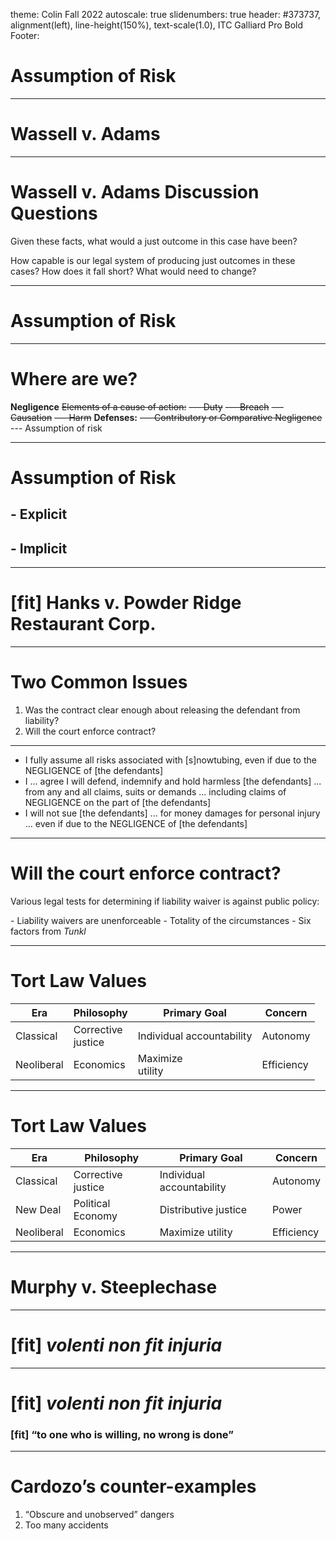 theme: Colin Fall 2022
autoscale: true
slidenumbers: true
header: #373737, alignment(left), line-height(150%), text-scale(1.0), ITC Galliard Pro Bold
Footer:

# Assumption of Risk

---

# Wassell v. Adams

---

# Wassell v. Adams Discussion Questions

Given these facts, what would a just outcome in this case have been?

How capable is our legal system of producing just outcomes in these cases? How does it fall short? What would need to change?

---

# Assumption of Risk

---

# Where are we?

**Negligence**
~~Elements of a cause of action:~~
~~--- Duty~~
~~--- Breach~~
~~--- Causation~~
~~--- Harm~~
**Defenses:**
~~--- Contributory or Comparative Negligence~~
--- Assumption of risk

---


# Assumption of Risk

## - Explicit
## - Implicit

---

# [fit] Hanks v. Powder Ridge Restaurant Corp.

---

# Two Common Issues

1. Was the contract clear enough about releasing the defendant from liability?
2. Will the court enforce contract?

---

- I fully assume all risks associated with [s]nowtubing, even if due to the NEGLIGENCE of [the defendants]
- I ... agree I will defend, indemnify and hold harmless [the defendants] ... from any and all claims, suits or demands ... including claims of NEGLIGENCE on the part of [the defendants]
- I will not sue [the defendants] ... for money damages for personal injury ... even if due to the NEGLIGENCE of [the defendants]

---


# Will the court enforce contract?

Various legal tests for determining if liability waiver is against public policy:

\- Liability waivers are unenforceable
\- Totality of the circumstances
\- Six factors from _Tunkl_


---

# Tort Law Values

| Era | Philosophy |  Primary Goal | Concern
| --- | --- | --- | --- |
| Classical | Corrective<br>justice | Individual accountability | Autonomy
| Neoliberal | Economics |  Maximize<br>utility | Efficiency

---

# Tort Law Values

| Era | Philosophy |  Primary Goal | Concern
| --- | --- | --- | --- |
| Classical | Corrective<br>justice | Individual accountability | Autonomy
| New Deal | Political Economy | Distributive justice | Power
| Neoliberal | Economics |  Maximize utility | Efficiency


---

# Murphy v. Steeplechase

---

# [fit] _volenti non fit injuria_

---


# [fit] _volenti non fit injuria_

### [fit] “to one who is willing, no wrong is done”

---

# Cardozo’s counter-examples

1. “Obscure and unobserved” dangers
2. Too many accidents